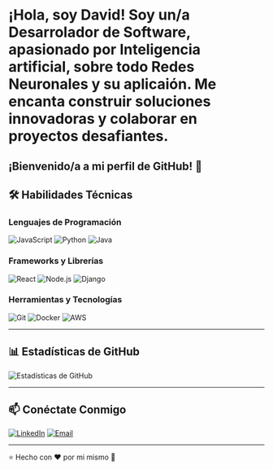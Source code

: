# ¡Hola, soy David! Soy un/a **Desarrolador de Software**, apasionado por **Inteligencia artificial**, sobre todo **Redes Neuronales** y su aplicaión. Me encanta construir soluciones innovadoras y colaborar en proyectos desafiantes.

¡Bienvenido/a a mi perfil de GitHub! 👋
---

## 🛠️ Habilidades Técnicas

### Lenguajes de Programación
![JavaScript](https://img.shields.io/badge/JavaScript-F7DF1E?style=for-the-badge&logo=javascript&logoColor=black)
![Python](https://img.shields.io/badge/Python-3776AB?style=for-the-badge&logo=python&logoColor=white)
![Java](https://img.shields.io/badge/Java-007396?style=for-the-badge&logo=java&logoColor=white)

### Frameworks y Librerías
![React](https://img.shields.io/badge/React-61DAFB?style=for-the-badge&logo=react&logoColor=black)
![Node.js](https://img.shields.io/badge/Node.js-339933?style=for-the-badge&logo=node.js&logoColor=white)
![Django](https://img.shields.io/badge/Django-092E20?style=for-the-badge&logo=django&logoColor=white)

### Herramientas y Tecnologías
![Git](https://img.shields.io/badge/Git-F05032?style=for-the-badge&logo=git&logoColor=white)
![Docker](https://img.shields.io/badge/Docker-2496ED?style=for-the-badge&logo=docker&logoColor=white)
![AWS](https://img.shields.io/badge/AWS-232F3E?style=for-the-badge&logo=amazon-aws&logoColor=white)

---

## 📊 Estadísticas de GitHub

![Estadísticas de GitHub](https://github-readme-stats.vercel.app/api?username=tuusuario&show_icons=true&theme=radical)

---

## 📫 Conéctate Conmigo

[![LinkedIn](https://img.shields.io/badge/LinkedIn-Connect-blue?style=for-the-badge&logo=linkedin)](https://www.linkedin.com/in/david-soriano-enguidanos)
[![Email](https://img.shields.io/badge/Email-Contact-red?style=for-the-badge&logo=gmail)](mailto:davsoreng@gmail.com)

---

⭐️ Hecho con ❤️ por mi mismo 🤣
